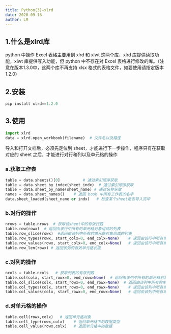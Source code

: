 ```yaml
---
title: Python(3)—xlrd
date: 2020-09-16
author: LM
---
```


## 1.什么是xlrd库

python 中操作 Excel 表格主要用到 xlrd 和 xlwt 这两个库，xlrd 库提供读取功能，xlwt 库提供写入功能，但 python 中不存在对 Excel 表格进行修改的库。（注意在版本1.3.0中，这两个库不再支持 xlsx 格式的表格文件，如要使用请指定版本1.2.0）

## 2.安装

```python
pip install xlrd==1.2.0
```

## 3.使用

```python
import xlrd
data = xlrd.open_workbook(filename)  # 文件名以及路径
```

导入和打开文档后，必须先定位到 sheet，才能进行下一步操作，程序只有在获取对应的 sheet 之后，才能进行对行和列以及单元格的操作

### a.获取工作表

```python
table = data.sheets()[0]          # 通过索引顺序获取
table = data.sheet_by_index(sheet_indx)  # 通过索引顺序获取
table = data.sheet_by_name(sheet_name) # 通过名称获取
names = data.sheet_names()    # 返回 book 中所有工作表的名字
data.sheet_loaded(sheet_name or indx)   # 检查某个sheet是否导入完毕
```

### b.对行的操作

```python
nrows = table.nrows  # 获取该sheet中的有效行数
table.row(rowx)  # 返回由该行中所有的单元格对象组成的列表
table.row_slice(rowx)  #返回由该列中所有的单元格对象组成的列表
table.row_types(rowx, start_colx=0, end_colx=None)    # 返回由该行中所有单元格的数据类型组成的列表
table.row_values(rowx, start_colx=0, end_colx=None)   # 返回由该行中所有单元格的数据组成的列表
table.row_len(rowx) # 返回该列的有效单元格长度
```

### c.对列的操作

```python
ncols = table.ncols   # 获取列表的有效列数
table.col(colx, start_rowx=0, end_rowx=None)  # 返回由该列中所有的单元格对象组成的列表
table.col_slice(colx, start_rowx=0, end_rowx=None)  # 返回由该列中所有的单元格对象组成的列表
table.col_types(colx, start_rowx=0, end_rowx=None)    # 返回由该列中所有单元格的数据类型组成的列表
table.col_values(colx, start_rowx=0, end_rowx=None)   # 返回由该列中所有单元格的数据组成的列表
```

### d.对单元格的操作 

```python
table.cell(rowx,colx)   # 返回单元格对象
table.cell_type(rowx,colx)    # 返回单元格中的数据类型
table.cell_value(rowx,colx)   # 返回单元格中的数据
```
